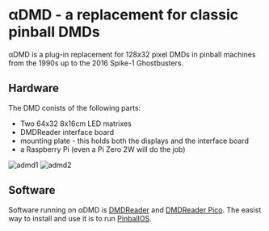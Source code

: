 # αDMD - a replacement for classic pinball DMDs

αDMD is a plug-in replacement for 128x32 pixel DMDs in pinball machines from the 1990s up to the 2016 Spike-1 Ghostbusters.

## Hardware

The DMD conists of the following parts:
- Two 64x32 8x16cm LED matrixes
- DMDReader interface board
- mounting plate - this holds both the displays and the interface board
- a Raspberry Pi (even a Pi Zero 2W will do the job)

![admd1](https://github.com/pinballpower/alpha_dmd/assets/90598459/0c6dc4e0-b836-47f1-8b76-272ebc3c15e8)
![admd2](https://github.com/pinballpower/alpha_dmd/assets/90598459/03721f9e-a80c-4b05-8d05-9914e753748f)


## Software

Software running on αDMD is [DMDReader](https://github.com/pinballpower/code_dmdreader) and [DMDReader Pico](https://github.com/pinballpower/code_dmd).
The easist way to install and use it is to run [PinballOS](https://github.com/pinballpower/pbos).
